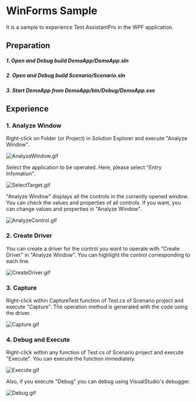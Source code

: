 # WinForms Sample
It is a sample to experience Test.AssistantPro in the WPF application.

Preparation
-------------
##### 1. Open and Debug build DemoApp/DemoApp.sln
##### 2. Open and Debug build Scenario/Scenario.sln
##### 3. Start DemoApp from DemoApp/bin/Debug/DemoApp.exe

Experience
-------------
### 1. Analyze Window
Right-click on Folder (or Project) in Solution Explorer and execute "Analyze Window".

 ![AnalyzeWindow.gif](Img/AnalyzeWindow.gif)

Select the application to be operated. Here, please select "Entry Infomation".

 ![SelectTarget.gif](Img/SelectTarget.gif)
 
"Analyze Window" displays all the controls in the currently opened window.
You can check the values and properties of all controls.
If you want, you can change values and properties in "Analyze Window".

 ![AnalyzeControl.gif](Img/AnalyzeControl.gif)

### 2. Create Driver
You can create a driver for the control you want to operate with "Create Driver" in "Analyze Window".
You can highlight the control corresponding to each line.

 ![CreateDriver.gif](Img/CreateDriver.gif)

### 3. Capture
Right-click within CaptureTest function of Test.cs of Scenario project and execute "Capture".
The operation method is generated with the code using the driver.

 ![Capture.gif](Img/Capture.gif)
 
### 4. Debug and Execute
Right-click within any function of Test.cs of Scenario project and execute "Execute".
You can execute the function immediately.

 ![Execute.gif](Img/Execute.gif)
 
Also, if you execute "Debug" you can debug using VisualStudio's debugger.

 ![Debug.gif](Img/Debug.gif)
 

